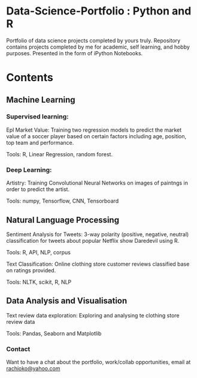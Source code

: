 # Data-Science-Portfolio : Python and R
Portfolio of data science projects completed by yours truly. 
Repository contains projects completed by me for academic, self learning, and hobby purposes. Presented in the form of iPython Notebooks.


# Contents
## Machine Learning

### Supervised learning: 

Epl Market Value: Training two regression models to predict the market value of a soccer player based on certain factors including age, position, top team and performance.

Tools: R, Linear Regression, random forest.

### Deep Learning: 

Artistry: Training Convolutional Neural Networks on images of paintngs in order to predict the artist.  

Tools: numpy, Tensorflow, CNN, Tensorboard

## Natural Language Processing

Sentiment Analysis for Tweets: 3-way polarity (positive, negative, neutral) classification for tweets about popular Netflix show Daredevil using R.

Tools: R, API, NLP, corpus

Text Classification: Online clothing store customer reviews classified base on ratings provided.

Tools: NLTK, scikit, R, NLP

## Data Analysis and Visualisation

Text review data exploration: Exploring and analysing te clothing store review data 

Tools: Pandas, Seaborn and Matplotlib

### Contact
Want to have a chat about the portfolio, work/collab opportunities, email at rachioko@yahoo.com
